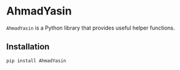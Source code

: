 # AhmadYasin

`AhmadYasin` is a Python library that provides useful helper functions.

## Installation

```bash
pip install AhmadYasin